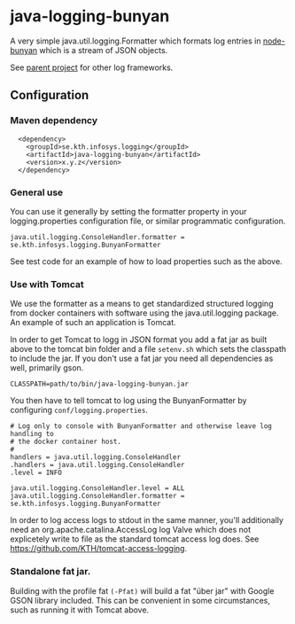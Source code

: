# java-logging-bunyan

A very simple java.util.logging.Formatter which formats log entries in
[node-bunyan](https://github.com/trentm/node-bunyan) which is a stream
of JSON objects.

See [parent project](../README.md) for other log frameworks.

## Configuration

### Maven dependency

```
  <dependency>
    <groupId>se.kth.infosys.logging</groupId>
    <artifactId>java-logging-bunyan</artifactId>
    <version>x.y.z</version>
  </dependency>
```

### General use

You can use it generally by setting the formatter property in your logging.properties
configuration file, or similar programmatic configuration.

```
java.util.logging.ConsoleHandler.formatter = se.kth.infosys.logging.BunyanFormatter
```

See test code for an example of how to load properties such as the above.

### Use with Tomcat

We use the formatter as a means to get standardized structured logging from docker containers with
software using the java.util.logging package. An example of such an application is Tomcat.

In order to get Tomcat to logg in JSON format you add a fat jar as built above to the tomcat
bin folder and a file `setenv.sh` which sets the classpath to include the jar. If you don't use
a fat jar you need all dependencies as well, primarily gson.

```
CLASSPATH=path/to/bin/java-logging-bunyan.jar
```

You then have to tell tomcat to log using the BunyanFormatter by configuring `conf/logging.properties`.

```
# Log only to console with BunyanFormatter and otherwise leave log handling to
# the docker container host.
#
handlers = java.util.logging.ConsoleHandler
.handlers = java.util.logging.ConsoleHandler
.level = INFO

java.util.logging.ConsoleHandler.level = ALL
java.util.logging.ConsoleHandler.formatter = se.kth.infosys.logging.BunyanFormatter
```

In order to log access logs to stdout in the same manner, you'll additionally need an
org.apache.catalina.AccessLog log Valve which does not explicetely write to file as the 
standard tomcat access log does. See https://github.com/KTH/tomcat-access-logging.

### Standalone fat jar.

Building with the profile fat `(-Pfat)` will build a fat "über jar" with Google GSON library included.
This can be convenient in some circumstances, such as running it with Tomcat above.
